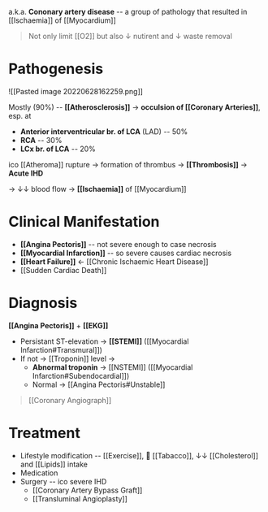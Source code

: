 a.k.a. **Cononary artery disease** -- a group of pathology that resulted in [[Ischaemia]] of [[Myocardium]]

> Not only limit [[O2]] but also ↓ nutirent and ↓ waste removal

# Pathogenesis

![[Pasted image 20220628162259.png]]

Mostly (90%) -- **[[Atherosclerosis]]** → **occulsion of [[Coronary Arteries]]**, esp. at 
- **Anterior interventricular br. of LCA** (LAD) -- 50%
- **RCA** -- 30%
- **LCx br. of LCA** -- 20%

ico [[Atheroma]] rupture → formation of thrombus → **[[Thrombosis]]** → **Acute IHD**

→ ↓↓ blood flow → **[[Ischaemia]]** of [[Myocardium]]

# Clinical Manifestation
- **[[Angina Pectoris]]** -- not severe enough to case necrosis
- **[[Myocardial Infarction]]** -- so severe causes cardiac necrosis
- **[[Heart Failure]]** ← [[Chronic Ischaemic Heart Disease]]
- [[Sudden Cardiac Death]]

# Diagnosis
**[[Angina Pectoris]]** + **[[EKG]]**
- Persistant ST-elevation → **[[STEMI]]** ([[Myocardial Infarction#Transmural]])
- If not → [[Troponin]] level →
	- **Abnormal troponin** → [[NSTEMI]] ([[Myocardial Infarction#Subendocardial]])
	- Normal → [[Angina Pectoris#Unstable]]

> [[Coronary Angiograph]]

# Treatment
- Lifestyle modification -- [[Exercise]],  [[Tabacco]], ↓↓ [[Cholesterol]] and [[Lipids]] intake 
- Medication
- Surgery -- ico severe IHD
	- [[Coronary Artery Bypass Graft]]
	- [[Transluminal Angioplasty]]